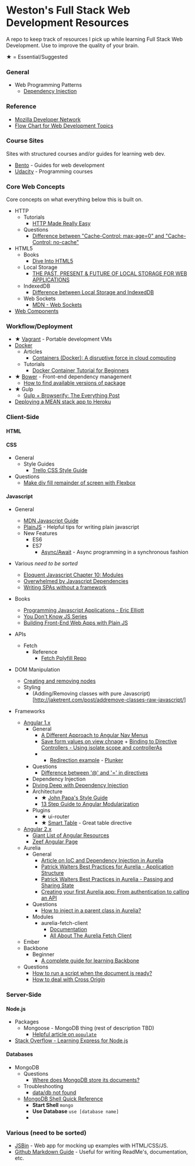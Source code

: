 # Weston's Full Stack Web Development Resources
A repo to keep track of resources I pick up while learning Full Stack Web Development. Use to improve the quality of your brain. 

★ = Essential/Suggested

### General
+ Web Programming Patterns
  + [Dependency Injection](https://en.wikipedia.org/wiki/Dependency_injection)

### Reference
+ [Mozilla Developer Network](https://developer.mozilla.org/en-US/)
+ [Flow Chart for Web Development Topics](https://coggle.it/diagram/52e97f8c5a143de239005d1b/56212c4e4c505e0045c0d3bda59b77e5977c2c9bd40f3fd0b451bdcf8da4aa52)

### Course Sites
Sites with structured courses and/or guides for learning web dev.
+ [Bento](http://www.bentobox.io) - Guides for web development 
+ [Udacity](https://www.udacity.com/) - Programming courses

### Core Web Concepts
Core concepts on what everything below this is built on.
+ HTTP
  + Tutorials
    + [HTTP Made Really Easy](http://www.jmarshall.com/easy/http/)
  + Questions
    + [Difference between "Cache-Control: max-age=0" and "Cache-Control: no-cache"](http://stackoverflow.com/questions/1046966/whats-the-difference-between-cache-control-max-age-0-and-no-cache)
+ HTML5
  + Books
    + [Dive Into HTML5](http://diveintohtml5.info/index.html)
  + Local Storage
    + [THE PAST, PRESENT & FUTURE OF LOCAL STORAGE FOR WEB APPLICATIONS](http://diveintohtml5.info/storage.html)
  + IndexedDB
    + [Difference between Local Storage and IndexedDB](http://programmers.stackexchange.com/questions/219953/how-is-localstorage-different-from-indexeddb)
  + Web Sockets
    + [MDN - Web Sockets](https://developer.mozilla.org/en-US/docs/WebSockets)
+ [Web Components](http://webcomponents.org/)

### Workflow/Deployment
+ ★ [Vagrant](https://www.vagrantup.com/) - Portable development VMs
+ [Docker]()
  + Articles
    + [Containers (Docker): A disruptive force in cloud computing](http://anandmanisankar.com/posts/container-docker-PaaS-microservices/)
  + Tutorials
    + [Docker Container Tutorial for Beginners](https://www.youtube.com/watch?v=JBtWxj9l7zM)
+ ★ [Bower](http://bower.io/) - Front-end dependency management
  + [How to find available versions of package](http://stackoverflow.com/questions/21242143/how-to-find-available-versions-for-a-bower-dependency)
+ ★ Gulp
  + [Gulp + Browserify: The Everything Post](http://viget.com/extend/gulp-browserify-starter-faq)
+ [Deploying a MEAN stack app to Heroku](http://www.tilcode.com/deploying-a-mean-stack-app-to-heroku/)



### Client-Side
#### HTML
#### CSS
+ General
  + Style Guides
    + [Trello CSS Style Guide](https://gist.github.com/bobbygrace/9e961e8982f42eb91b80)
+ Questions
  + [Make div fill remainder of screen with Flexbox](http://stackoverflow.com/a/24979148/3424868)

#### Javascript
+ General
  + [MDN Javascript Guide](https://developer.mozilla.org/en-US/docs/Web/JavaScript/Guide/Introduction)
  + [PlainJS](https://plainjs.com/javascript/events/) - Helpful tips for writing plain javascript
  + New Features
    + ES6
    + ES7
      + [Async/Await](https://github.com/lukehoban/ecmascript-asyncawait) - Async programming in a synchronous fashion
+ Various *need to be sorted*
  + [Eloquent Javascript Chapter 10: Modules](http://eloquentjavascript.net/10_modules.html)
  + [Overwhelmed by Javascript Dependencies](http://blog.startifact.com/posts/overwhelmed-by-javascript-dependencies.html)
  + [Writing SPAs without a framework](http://tutorialzine.com/2015/02/single-page-app-without-a-framework/)
+ Books
  + [Programming Javascript Applications - Eric Elliott](http://chimera.labs.oreilly.com/books/1234000000262/index.html)
  + [You Don't Know JS Series](https://github.com/getify/You-Dont-Know-JS)
  + [Building Front-End Web Apps with Plain JS](http://web-engineering.info/tech/JsFrontendApp/book/)
+ APIs
  + Fetch
    + Reference
      + [Fetch Polyfill Repo](https://github.com/github/fetch)

+ DOM Manipulation
  + [Creating and removing nodes](http://www.w3schools.com/js/js_htmldom_nodes.asp)
  + Styling
    + (Adding/Removing classes with pure Javascript)[http://jaketrent.com/post/addremove-classes-raw-javascript/]
+ Frameworks
  + [Angular 1.x](https://angularjs.org/)
    + General
      + [A Different Approach to Angular Nav Menus](https://ryankaskel.com/blog/2013/05/27/a-different-approach-to-angularjs-navigation-menus)
      + [Save form values on view chnage](http://stackoverflow.com/questions/12940974/maintain-model-of-scope-when-changing-between-views-in-angularjs)              + [Binding to Directive Controllers - Using isolate scope and controllerAs](http://blog.thoughtram.io/angularjs/2015/01/02/exploring-angular-1.3-bindToController.html)
      +  + [Redirection example](http://stackoverflow.com/questions/27212182/angularjs-ui-router-how-to-redirect-to-login-page) - [Plunker](http://plnkr.co/edit/3kImqU?p=preview)
    + Questions
      + [Difference between '@' and '=' in directives](http://stackoverflow.com/questions/14050195/what-is-the-difference-between-and-in-directive-scope)
     + Dependency Injection
      + [Diving Deep with Dependency Injection](http://www.ng-newsletter.com/posts/deep-dive-in-angular-dependency-injection.html)
    + Architecture
      + ★ [John Papa's Style Guide](https://github.com/johnpapa/angular-styleguide)
      + [13 Step Guide to Angular Modularization](https://blog.safaribooksonline.com/2014/03/27/13-step-guide-angularjs-modularization/)
    + Plugins
        + ★ ui-router
        + ★ [Smart Table](http://lorenzofox3.github.io/smart-table-website/) - Great table directive
  + [Angular 2.x](https://angular.io/)
    + [Giant List of Angular Resources](https://github.com/jmcunningham/AngularJS-Learning)
    + [Zeef Angular Page](https://angularjs.zeef.com/gianluca.arbezzano)
  + Aurelia
    + General
      + [Article on IoC and Dependency Injection in Aurelia](https://gist.github.com/jdanyow/f54bd89d755af8f78720)
      + [Patrick Walters Best Practices for Aurelia - Application Structure](http://patrickwalters.net/my-best-practices-for-aurelia-application-structure/)
      + [Patrick Walters Best Practices in Aurelia - Passing and Sharing State](http://patrickwalters.net/my-best-practices-in-aurelia/)
      + [Creating your first Aurelia app: From authentication to calling an API](https://auth0.com/blog/2015/08/05/creating-your-first-aurelia-app-from-authentication-to-calling-an-api/)
    + Questions
      + [How to inject in a parent class in Aurelia?](http://stackoverflow.com/questions/30094497/how-to-inject-in-a-parent-class-in-aurelia)
    + Modules 
      + aurelia-fetch-client
        + [Documentation](https://gist.github.com/bryanrsmith/14caed2015b9c54e70c3)
        + [All About The Aurelia Fetch Client](http://ilikekillnerds.com/2015/10/all-about-the-aurelia-fetch-client/)
  + Ember
  + Backbone
    + Beginner
      + [A complete guide for learning Backbone](http://codebeerstartups.com/2012/12/a-complete-guide-for-learning-backbone-js/)
  + Questions
    + [How to run a script when the document is ready?](https://plainjs.com/javascript/events/running-code-when-the-document-is-ready-15/)
    + [How to deal with Cross Origin](https://jvaneyck.wordpress.com/2014/01/07/cross-domain-requests-in-javascript/)
  
### Server-Side
#### Node.js
  + Packages
    + Mongoose - MongoDB thing (rest of description TBD)
      + [Helpful article on `populate`](https://alexanderzeitler.com/articles/mongoose-referencing-schema-in-properties-and-arrays/)
  + [Stack Overflow - Learning Express for Node.js](http://stackoverflow.com/questions/8144214/learning-express-for-node-js)

#### Databases
  + MongoDB
    + Questions
      + [Where does MongoDB store its documents?](http://stackoverflow.com/questions/6437291/where-does-mongodb-store-its-documents)
    + Troubleshooting
      + [data/db not found](http://stackoverflow.com/questions/7948789/mongodb-mongod-complains-that-there-is-no-data-db-folder)
    + [MongoDB Shell Quick Reference](http://docs.mongodb.org/manual/reference/mongo-shell/)
      + **Start Shell** `mongo`
      + **Use Database** `use [database name]`
      + 

### Various (need to be sorted)
+ [JSBin](http://jsbin.com/) - Web app for mocking up examples with HTML/CSS/JS.
+ [Github Markdown Guide](https://guides.github.com/features/mastering-markdown/) - Useful for writing ReadMe's, documentation, etc.
